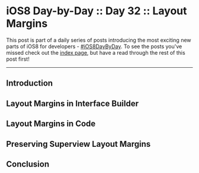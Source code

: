 # iOS8 Day-by-Day :: Day 32 :: Layout Margins

This post is part of a daily series of posts introducing the most exciting new
parts of iOS8 for developers - [#iOS8DayByDay](https://twitter.com/search?q=%23iOS8DayByDay).
To see the posts you've missed check out the [index page](http://shinobicontrols.com/iOS8DayByDay),
but have a read through the rest of this post first!

---

## Introduction


## Layout Margins in Interface Builder


## Layout Margins in Code


## Preserving Superview Layout Margins

## Conclusion

